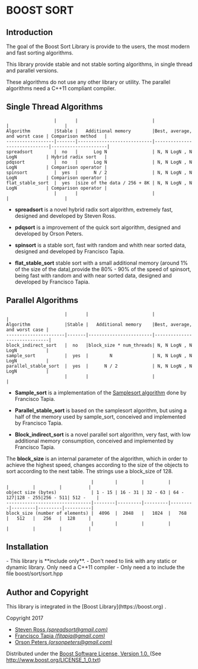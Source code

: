 <h1>BOOST SORT</H1>

<H2>Introduction</h2>

The goal of the Boost Sort Library is provide to the users, the most modern and fast sorting algorithms.

This library provide stable and not stable sorting algorithms, in single thread and parallel versions.

These algorithms do not use any other library or utility. The parallel algorithms need a C++11 compliant compiler.

<h2>Single Thread Algorithms</h2>


                      |       |                            |                              |                     |
    Algorithm         |Stable |   Additional memory        |Best, average, and worst case | Comparison method   |
    ------------------|-------|----------------------------|------------------------------|---------------------|
    spreadsort        |  no   |      Log N                 | N, N LogN , N LogN           | Hybrid radix sort   |
    pdqsort           |  no   |      Log N                 | N, N LogN , N LogN           | Comparison operator |
    spinsort          |  yes  |      N / 2                 | N, N LogN , N LogN           | Comparison operator |
    flat_stable_sort  |  yes  |size of the data / 256 + 8K | N, N LogN , N LogN           | Comparison operator |
                      |       |                            |                              |                     |


- **spreadsort** is a novel hybrid radix sort algorithm, extremely fast, designed and developed by Steven Ross.

- **pdqsort** is a improvement of the quick sort algorithm, designed and developed by Orson Peters.

- **spinsort** is a stable sort, fast with random and whith near sorted data, designed and developed by Francisco Tapia.

- **flat_stable_sort** stable sort with a small additional memory (around 1% of the size of the data),provide the 80% - 90% of the speed of spinsort, being fast with random and with near sorted data, designed and developed by Francisco Tapia.


<h2>Parallel Algorithms</h2>


                          |       |                        |                              |
    Algorithm             |Stable |   Additional memory    |Best, average, and worst case |
    ----------------------|-------|------------------------|------------------------------|
    block_indirect_sort   |  no   |block_size * num_threads| N, N LogN , N LogN           |
    sample_sort           |  yes  |        N               | N, N LogN , N LogN           |
    parallel_stable_sort  |  yes  |      N / 2             | N, N LogN , N LogN           |
                          |       |                        |                              |


- **Sample_sort** is a implementation of the [Samplesort algorithm](https://en.wikipedia.org/wiki/Samplesort)  done by Francisco Tapia.

- **Parallel_stable_sort** is based on the samplesort algorithm, but using a half of the memory used by sample_sort, conceived and implemented by Francisco Tapia.

- **Block_indirect_sort** is a novel parallel sort algorithm, very fast, with low additional memory consumption, conceived and implemented by Francisco Tapia.

The **block_size** is an internal parameter of the algorithm, which in order to achieve the
highest speed, changes according to the size of the objects to sort according to the next table. The strings use a block_size of 128.


                                    |        |         |         |         |         |         |          |
    object size (bytes)             | 1 - 15 | 16 - 31 | 32 - 63 | 64 - 127|128 - 255|256 - 511| 512 -    |
    --------------------------------|--------|---------|---------|---------|---------|---------|----------|
    block_size (number of elements) |  4096  |  2048   |   1024  |   768   |   512   |   256   |  128     |
                                    |        |         |         |         |         |         |          |


<h2>Installation </h2>
- This library is **include only**.
- Don't need to link with any static or dynamic library. Only need a C++11 compiler
- Only need a to include the file boost/sort/sort.hpp


<h2>Author and Copyright</h2>
This library is integrated in the [Boost Library](https://boost.org) .


Copyright 2017

- [Steven Ross *(spreadsort@gmail.com)* ](mail:spreadsort@gmail.com)
- [Francisco Tapia *(fjtapia@gmail.com)* ](mail:fjtapia@gmail.com)
- [Orson Peters *(orsonpeters@gmail.com)* ](mail:orsonpeters@gmail.com)

Distributed under the [Boost Software License, Version 1.0. ](http://www.boost.org/LICENSE_1_0.txt)  (See http://www.boost.org/LICENSE_1_0.txt)
